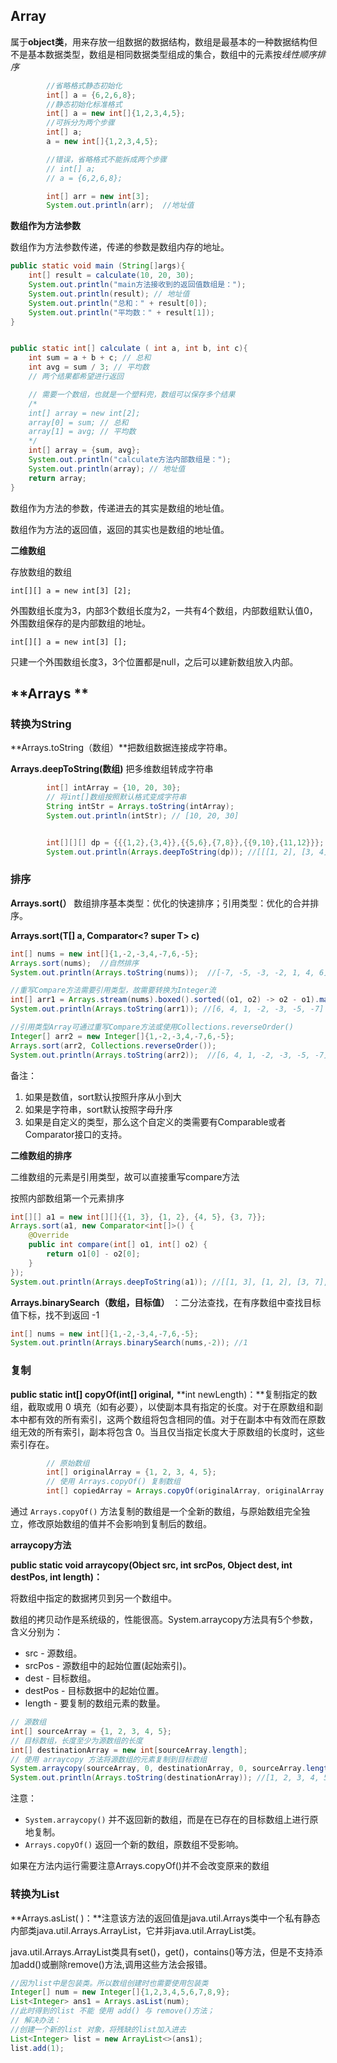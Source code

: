 ## **Array**

属于**object类**，用来存放一组数据的数据结构，数组是最基本的一种数据结构但不是基本数据类型，数组是相同数据类型组成的集合，数组中的元素按*线性顺序排序*

```java
        //省略格式静态初始化
        int[] a = {6,2,6,8};
		//静态初始化标准格式
        int[] a = new int[]{1,2,3,4,5};
		//可拆分为两个步骤
        int[] a;
        a = new int[]{1,2,3,4,5};

		//错误，省略格式不能拆成两个步骤
		// int[] a;
		// a = {6,2,6,8};

        int[] arr = new int[3];
        System.out.println(arr);  //地址值
```



**数组作为方法参数**

数组作为方法参数传递，传递的参数是数组内存的地址。

```java
public static void main (String[]args){
    int[] result = calculate(10, 20, 30);
    System.out.println("main方法接收到的返回值数组是：");
    System.out.println(result); // 地址值
    System.out.println("总和：" + result[0]);
    System.out.println("平均数：" + result[1]);
}


public static int[] calculate ( int a, int b, int c){
    int sum = a + b + c; // 总和
    int avg = sum / 3; // 平均数
    // 两个结果都希望进行返回

    // 需要一个数组，也就是一个塑料兜，数组可以保存多个结果
    /*
    int[] array = new int[2];
    array[0] = sum; // 总和
    array[1] = avg; // 平均数
    */
    int[] array = {sum, avg};
    System.out.println("calculate方法内部数组是：");
    System.out.println(array); // 地址值
    return array;
}
```

数组作为方法的参数，传递进去的其实是数组的地址值。

数组作为方法的返回值，返回的其实也是数组的地址值。





**二维数组**

存放数组的数组

```
int[][] a = new int[3] [2];
```

外围数组长度为3，内部3个数组长度为2，一共有4个数组，内部数组默认值0，外围数组保存的是内部数组的地址。

```
int[][] a = new int[3] [];
```

只建一个外围数组长度3，3个位置都是null，之后可以建新数组放入内部。







## **Arrays **

### 转换为String

**Arrays.toString（数组）**把数组数据连接成字符串。

**Arrays.deepToString(数组)** 把多维数组转成字符串

```java
        int[] intArray = {10, 20, 30};
        // 将int[]数组按照默认格式变成字符串
        String intStr = Arrays.toString(intArray);
        System.out.println(intStr); // [10, 20, 30]


        int[][][] dp = {{{1,2},{3,4}},{{5,6},{7,8}},{{9,10},{11,12}}};
        System.out.println(Arrays.deepToString(dp)); //[[[1, 2], [3, 4]], [[5, 6], [7, 8]], [[9, 10], [11, 12]]]
```



### 排序

**Arrays.sort(）** 数组排序基本类型：优化的快速排序；引用类型：优化的合并排序。

**Arrays.sort(T[] a, Comparator<? super T> c)**

```java
int[] nums = new int[]{1,-2,-3,4,-7,6,-5};
Arrays.sort(nums);  //自然排序
System.out.println(Arrays.toString(nums));  //[-7, -5, -3, -2, 1, 4, 6]

//重写Compare方法需要引用类型，故需要转换为Integer流
int[] arr1 = Arrays.stream(nums).boxed().sorted((o1, o2) -> o2 - o1).mapToInt(Integer::intValue).toArray();
System.out.println(Arrays.toString(arr1)); //[6, 4, 1, -2, -3, -5, -7]

//引用类型Array可通过重写Compare方法或使用Collections.reverseOrder()
Integer[] arr2 = new Integer[]{1,-2,-3,4,-7,6,-5};
Arrays.sort(arr2, Collections.reverseOrder());
System.out.println(Arrays.toString(arr2));  //[6, 4, 1, -2, -3, -5, -7]

```

备注：

1. 如果是数值，sort默认按照升序从小到大
2. 如果是字符串，sort默认按照字母升序
3. 如果是自定义的类型，那么这个自定义的类需要有Comparable或者Comparator接口的支持。



**二维数组的排序**

二维数组的元素是引用类型，故可以直接重写compare方法

按照内部数组第一个元素排序

```java
int[][] a1 = new int[][]{{1, 3}, {1, 2}, {4, 5}, {3, 7}};
Arrays.sort(a1, new Comparator<int[]>() {
    @Override
    public int compare(int[] o1, int[] o2) {
        return o1[0] - o2[0];
    }
});
System.out.println(Arrays.deepToString(a1)); //[[1, 3], [1, 2], [3, 7], [4, 5]]
```





**Arrays.binarySearch（数组，目标值）** ：二分法查找，在有序数组中查找目标值下标，找不到返回 -1

```java
int[] nums = new int[]{1,-2,-3,4,-7,6,-5};
System.out.println(Arrays.binarySearch(nums,-2)); //1
```



### 复制

**public static int[] copyOf(int[] original,** **int newLength)：**复制指定的数组，截取或用 0 填充（如有必要），以使副本具有指定的长度。对于在原数组和副本中都有效的所有索引，这两个数组将包含相同的值。对于在副本中有效而在原数组无效的所有索引，副本将包含 0。当且仅当指定长度大于原数组的长度时，这些索引存在。

```java
 		// 原始数组
        int[] originalArray = {1, 2, 3, 4, 5};
        // 使用 Arrays.copyOf() 复制数组
        int[] copiedArray = Arrays.copyOf(originalArray, originalArray.length);
```

通过 `Arrays.copyOf()` 方法复制的数组是一个全新的数组，与原始数组完全独立，修改原始数组的值并不会影响到复制后的数组。



**arraycopy方法**

**public static void arraycopy(Object src, int srcPos, Object dest, int destPos, int length)：**

将数组中指定的数据拷贝到另一个数组中。

数组的拷贝动作是系统级的，性能很高。System.arraycopy方法具有5个参数，含义分别为：

- src - 源数组。
- srcPos - 源数组中的起始位置(起始索引)。
- dest - 目标数组。
- destPos - 目标数据中的起始位置。
- length - 要复制的数组元素的数量。

```java
// 源数组
int[] sourceArray = {1, 2, 3, 4, 5};
// 目标数组，长度至少为源数组的长度
int[] destinationArray = new int[sourceArray.length];
// 使用 arraycopy 方法将源数组的元素复制到目标数组
System.arraycopy(sourceArray, 0, destinationArray, 0, sourceArray.length);
System.out.println(Arrays.toString(destinationArray)); //[1, 2, 3, 4, 5]
```

注意：

- `System.arraycopy()` 并不返回新的数组，而是在已存在的目标数组上进行原地复制。
- `Arrays.copyOf()` 返回一个新的数组，原数组不受影响。

如果在方法内运行需要注意Arrays.copyOf()并不会改变原来的数组



### 转换为List

**Arrays.asList( )：**注意该方法的返回值是java.util.Arrays类中一个私有静态内部类java.util.Arrays.ArrayList，它并非java.util.ArrayList类。

java.util.Arrays.ArrayList类具有set()，get()，contains()等方法，但是不支持添加add()或删除remove()方法,调用这些方法会报错。

```java
//因为list中是包装类。所以数组创建时也需要使用包装类
Integer[] num = new Integer[]{1,2,3,4,5,6,7,8,9};
List<Integer> ans1 = Arrays.asList(num);
//此时得到的list 不能 使用 add() 与 remove()方法；
// 解决办法：
//创建一个新的list 对象，将残缺的list加入进去
List<Integer> list = new ArrayList<>(ans1);
list.add(1);
```











